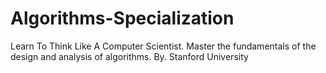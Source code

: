# Algorithms-Specialization
Learn To Think Like A Computer Scientist. Master the fundamentals of the design and analysis of algorithms. By. Stanford University
